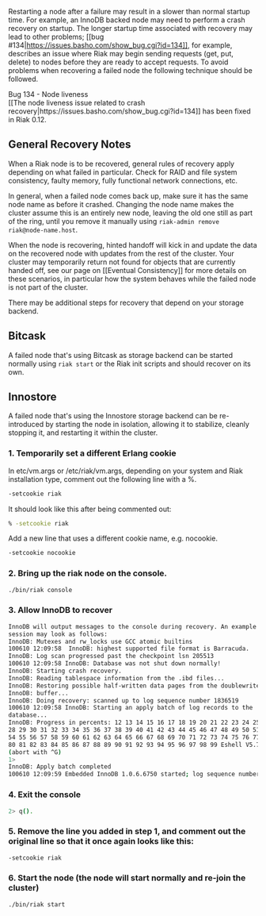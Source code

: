 Restarting a node after a failure may result in a slower than normal startup time. For example, an InnoDB backed node may need to perform a crash recovery on startup. The longer startup time associated with recovery may lead to other problems; [[bug #134|https://issues.basho.com/show_bug.cgi?id=134]], for example, describes an issue where Riak may begin sending requests (get, put, delete) to nodes before they are ready to accept requests. To avoid problems when recovering a failed node the following technique should be followed.

<div class="info"><div class="title">Bug 134 - Node liveness</div>[[The node liveness issue related to crash recovery|https://issues.basho.com/show_bug.cgi?id=134]] has been fixed in Riak 0.12.</div>

## General Recovery Notes

When a Riak node is to be recovered, general rules of recovery apply depending on what failed in particular. Check for RAID and file system consistency, faulty memory,
fully functional network connections, etc.

In general, when a failed node comes back up, make sure it has the same node name as before it crashed.
Changing the node name makes the cluster assume this is an entirely new node, leaving the old one still
as part of the ring, until you remove it manually using `riak-admin remove riak@node-name.host`.

When the node is recovering, hinted handoff will kick in and update the data on the recovered node with updates from the rest of the cluster. Your cluster may
temporarily return not found for objects that are currently handed off, see our page on [[Eventual Consistency]] for more details on these scenarios, in particular how
the system behaves while the failed node is not part of the cluster.

There may be additional steps for recovery that depend on your storage backend.

## Bitcask

A failed node that's using Bitcask as storage backend can be started normally using `riak start` or the Riak init scripts and should recover on its own.

## Innostore

A failed node that's using the Innostore storage backend can be re-introduced by starting the node in isolation, allowing it to stabilize, cleanly stopping it, and restarting it within the cluster.

### 1. Temporarily set a different Erlang cookie

In etc/vm.args or /etc/riak/vm.args, depending on your system and Riak installation type, comment out the following line with a %.

```bash
-setcookie riak
```

It should look like this after being commented out:

```bash
% -setcookie riak
```

Add a new line that uses a different cookie name, e.g. nocookie.

```bash
-setcookie nocookie
```

### 2. Bring up the riak node on the console.

```bash
./bin/riak console
```

### 3. Allow InnoDB to recover

```bash
InnoDB will output messages to the console during recovery. An example recovery
session may look as follows:
InnoDB: Mutexes and rw_locks use GCC atomic builtins
100610 12:09:58  InnoDB: highest supported file format is Barracuda.
InnoDB: Log scan progressed past the checkpoint lsn 205513
100610 12:09:58 InnoDB: Database was not shut down normally!
InnoDB: Starting crash recovery.
InnoDB: Reading tablespace information from the .ibd files...
InnoDB: Restoring possible half-written data pages from the doublewrite
InnoDB: buffer...
InnoDB: Doing recovery: scanned up to log sequence number 1836519
100610 12:09:58 InnoDB: Starting an apply batch of log records to the
database...
InnoDB: Progress in percents: 12 13 14 15 16 17 18 19 20 21 22 23 24 25 26 27
28 29 30 31 32 33 34 35 36 37 38 39 40 41 42 43 44 45 46 47 48 49 50 51 52 53
54 55 56 57 58 59 60 61 62 63 64 65 66 67 68 69 70 71 72 73 74 75 76 77 78 79
80 81 82 83 84 85 86 87 88 89 90 91 92 93 94 95 96 97 98 99 Eshell V5.7.5
(abort with ^G)
1>
InnoDB: Apply batch completed
100610 12:09:59 Embedded InnoDB 1.0.6.6750 started; log sequence number 1836519
```

### 4. Exit the console

```bash
2> q().
```

### 5. Remove the line you added in step 1, and comment out the original line so that it once again looks like this:

```bash
-setcookie riak
```

### 6. Start the node (the node will start normally and re-join the cluster)

```bash
./bin/riak start
```
